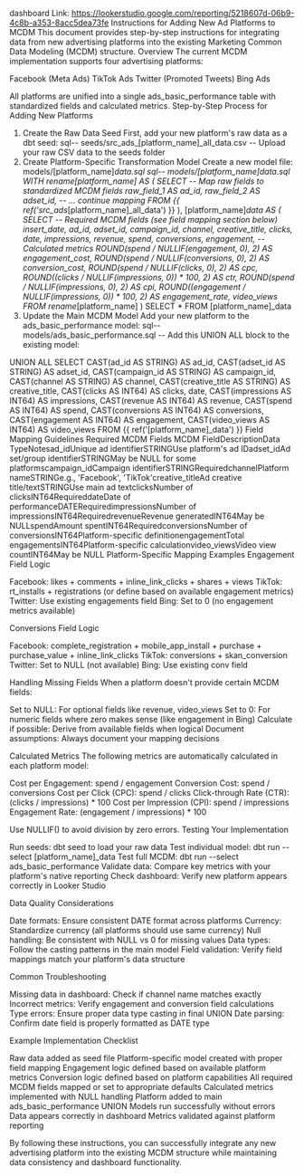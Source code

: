 dashboard Link: https://lookerstudio.google.com/reporting/5218607d-06b9-4c8b-a353-8acc5dea73fe
Instructions for Adding New Ad Platforms to MCDM
This document provides step-by-step instructions for integrating data from new advertising platforms into the existing Marketing Common Data Modeling (MCDM) structure.
Overview
The current MCDM implementation supports four advertising platforms:

Facebook (Meta Ads)
TikTok Ads
Twitter (Promoted Tweets)
Bing Ads

All platforms are unified into a single ads_basic_performance table with standardized fields and calculated metrics.
Step-by-Step Process for Adding New Platforms
1. Create the Raw Data Seed
First, add your new platform's raw data as a dbt seed:
sql-- seeds/src_ads_[platform_name]_all_data.csv
-- Upload your raw CSV data to the seeds folder
2. Create Platform-Specific Transformation Model
Create a new model file: models/[platform_name]_data.sql
sql-- models/[platform_name]_data.sql
WITH rename_[platform_name] AS (
    SELECT
        -- Map raw fields to standardized MCDM fields
        raw_field_1 AS ad_id,
        raw_field_2 AS adset_id,
        -- ... continue mapping
    FROM {{ ref('src_ads_[platform_name]_all_data') }}
),
[platform_name]_data AS (
    SELECT
        -- Required MCDM fields (see field mapping section below)
        insert_date,
        ad_id,
        adset_id,
        campaign_id,
        channel,
        creative_title,
        clicks,
        date,
        impressions,
        revenue,
        spend,
        conversions,
        engagement,
        -- Calculated metrics
        ROUND(spend / NULLIF(engagement, 0), 2) AS engagement_cost,
        ROUND(spend / NULLIF(conversions, 0), 2) AS conversion_cost,
        ROUND(spend / NULLIF(clicks, 0), 2) AS cpc,
        ROUND((clicks / NULLIF(impressions, 0)) * 100, 2) AS ctr,
        ROUND(spend / NULLIF(impressions, 0), 2) AS cpi,
        ROUND((engagement / NULLIF(impressions, 0)) * 100, 2) AS engagement_rate,
        video_views
    FROM rename_[platform_name]
)
SELECT * FROM [platform_name]_data
3. Update the Main MCDM Model
Add your new platform to the ads_basic_performance model:
sql-- models/ads_basic_performance.sql
-- Add this UNION ALL block to the existing model:

UNION ALL
SELECT
    CAST(ad_id AS STRING) AS ad_id,
    CAST(adset_id AS STRING) AS adset_id,
    CAST(campaign_id AS STRING) AS campaign_id,
    CAST(channel AS STRING) AS channel,
    CAST(creative_title AS STRING) AS creative_title,
    CAST(clicks AS INT64) AS clicks,
    date,
    CAST(impressions AS INT64) AS impressions,
    CAST(revenue AS INT64) AS revenue,
    CAST(spend AS INT64) AS spend,
    CAST(conversions AS INT64) AS conversions,
    CAST(engagement AS INT64) AS engagement,
    CAST(video_views AS INT64) AS video_views
FROM {{ ref('[platform_name]_data') }}
Field Mapping Guidelines
Required MCDM Fields
MCDM FieldDescriptionData TypeNotesad_idUnique ad identifierSTRINGUse platform's ad IDadset_idAd set/group identifierSTRINGMay be NULL for some platformscampaign_idCampaign identifierSTRINGRequiredchannelPlatform nameSTRINGe.g., 'Facebook', 'TikTok'creative_titleAd creative title/textSTRINGUse main ad textclicksNumber of clicksINT64RequireddateDate of performanceDATERequiredimpressionsNumber of impressionsINT64RequiredrevenueRevenue generatedINT64May be NULLspendAmount spentINT64RequiredconversionsNumber of conversionsINT64Platform-specific definitionengagementTotal engagementsINT64Platform-specific calculationvideo_viewsVideo view countINT64May be NULL
Platform-Specific Mapping Examples
Engagement Field Logic

Facebook: likes + comments + inline_link_clicks + shares + views
TikTok: rt_installs + registrations (or define based on available engagement metrics)
Twitter: Use existing engagements field
Bing: Set to 0 (no engagement metrics available)

Conversions Field Logic

Facebook: complete_registration + mobile_app_install + purchase + purchase_value + inline_link_clicks
TikTok: conversions + skan_conversion
Twitter: Set to NULL (not available)
Bing: Use existing conv field

Handling Missing Fields
When a platform doesn't provide certain MCDM fields:

Set to NULL: For optional fields like revenue, video_views
Set to 0: For numeric fields where zero makes sense (like engagement in Bing)
Calculate if possible: Derive from available fields when logical
Document assumptions: Always document your mapping decisions

Calculated Metrics
The following metrics are automatically calculated in each platform model:

Cost per Engagement: spend / engagement
Conversion Cost: spend / conversions
Cost per Click (CPC): spend / clicks
Click-through Rate (CTR): (clicks / impressions) * 100
Cost per Impression (CPI): spend / impressions
Engagement Rate: (engagement / impressions) * 100

Use NULLIF() to avoid division by zero errors.
Testing Your Implementation

Run seeds: dbt seed to load your raw data
Test individual model: dbt run --select [platform_name]_data
Test full MCDM: dbt run --select ads_basic_performance
Validate data: Compare key metrics with your platform's native reporting
Check dashboard: Verify new platform appears correctly in Looker Studio

Data Quality Considerations

Date formats: Ensure consistent DATE format across platforms
Currency: Standardize currency (all platforms should use same currency)
Null handling: Be consistent with NULL vs 0 for missing values
Data types: Follow the casting patterns in the main model
Field validation: Verify field mappings match your platform's data structure

Common Troubleshooting

Missing data in dashboard: Check if channel name matches exactly
Incorrect metrics: Verify engagement and conversion field calculations
Type errors: Ensure proper data type casting in final UNION
Date parsing: Confirm date field is properly formatted as DATE type

Example Implementation Checklist

 Raw data added as seed file
 Platform-specific model created with proper field mapping
 Engagement logic defined based on available platform metrics
 Conversion logic defined based on platform capabilities
 All required MCDM fields mapped or set to appropriate defaults
 Calculated metrics implemented with NULL handling
 Platform added to main ads_basic_performance UNION
 Models run successfully without errors
 Data appears correctly in dashboard
 Metrics validated against platform reporting

By following these instructions, you can successfully integrate any new advertising platform into the existing MCDM structure while maintaining data consistency and dashboard functionality.


